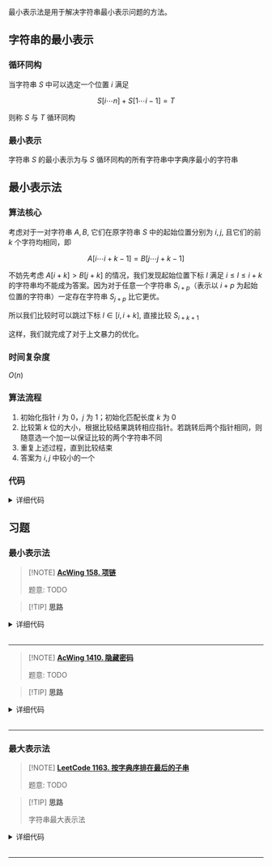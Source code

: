 最小表示法是用于解决字符串最小表示问题的方法。

## 字符串的最小表示

### 循环同构

当字符串 $S$ 中可以选定一个位置 $i$ 满足

$$
S[i\cdots n]+S[1\cdots i-1]=T
$$

则称 $S$ 与 $T$ 循环同构

### 最小表示

字符串 $S$ 的最小表示为与 $S$ 循环同构的所有字符串中字典序最小的字符串

## 最小表示法

### 算法核心

考虑对于一对字符串 $A,B$, 它们在原字符串 $S$ 中的起始位置分别为 $i,j$, 且它们的前 $k$ 个字符均相同，即

$$
A[i \cdots i+k-1]=B[j \cdots j+k-1]
$$

不妨先考虑 $A[i+k]>B[j+k]$ 的情况，我们发现起始位置下标 $l$ 满足 $i\le l\le i+k$ 的字符串均不能成为答案。因为对于任意一个字符串 $S_{i+p}$（表示以 $i+p$ 为起始位置的字符串）一定存在字符串 $S_{j+p}$ 比它更优。

所以我们比较时可以跳过下标 $l\in [i,i+k]$, 直接比较 $S_{i+k+1}$

这样，我们就完成了对于上文暴力的优化。

### 时间复杂度

$O(n)$

### 算法流程

1. 初始化指针 $i$ 为 $0$，$j$ 为 $1$；初始化匹配长度 $k$ 为 $0$
2. 比较第 $k$ 位的大小，根据比较结果跳转相应指针。若跳转后两个指针相同，则随意选一个加一以保证比较的两个字符串不同
3. 重复上述过程，直到比较结束
4. 答案为 $i,j$ 中较小的一个

### 代码

<details>
<summary>详细代码</summary>
<!-- tabs:start -->

###### **C++**

```cpp
// C++ Version
int k = 0, i = 0, j = 1;
while (k < n && i < n && j < n) {
    if (sec[(i + k) % n] == sec[(j + k) % n]) {
        k++;
    } else {
        sec[(i + k) % n] > sec[(j + k) % n] ? i = i + k + 1 : j = j + k + 1;
        if (i == j) i++;
        k = 0;
    }
}
i = min(i, j);
```

###### **Python**

```python
# Python Version
k, i, j = 0, 0, 1
while k < n and i < n and j < n:
    if sec[(i + k) % n] == sec[(j + k) % n]:
        k += 1
    else:
        if sec[(i + k) % n] > sec[(j + k) % n]:
            i = i + k + 1
        else:
            j = j + k + 1
        if i == j:
            i += 1
        k = 0
i = min(i, j)
```

<!-- tabs:end -->
</details>

## 习题

### 最小表示法

> [!NOTE] **[AcWing 158. 项链](https://www.acwing.com/problem/content/160/)**
> 
> 题意: TODO

> [!TIP] **思路**
> 
> 

<details>
<summary>详细代码</summary>
<!-- tabs:start -->

##### **C++**

```cpp
#include <bits/stdc++.h>
using namespace std;

const int N = 2000010;

int n;
char a[N], b[N];

int get_min(char s[]) {
    int i = 0, j = 1;
    while (i < n && j < n) {
        int k = 0;
        while (k < n && s[i + k] == s[j + k])
            k ++ ;
        if (k == n)
            break;
        if (s[i + k] > s[j + k])
            i += k + 1;
        else
            j += k + 1;
        if (i == j)
            j ++ ;
    }
    int k = min(i, j);
    s[k + n] = 0;   // 标记
    return k;
}

int main() {
    // scanf("%s%s", a, b);
    cin >> a >> b;
    n = strlen(a);
    memcpy(a + n, a, n);
    memcpy(b + n, b, n);
    
    int x = get_min(a), y = get_min(b);
    if (strcmp(a + x, b + y))
        cout << "No" << endl;
    else {
        cout << "Yes" << endl;
        cout << a + x << endl;
    }
    
    return 0;
}
```

##### **Python**

```python

```

<!-- tabs:end -->
</details>

<br>

* * *

> [!NOTE] **[AcWing 1410. 隐藏密码](https://www.acwing.com/problem/content/1412/)**
> 
> 题意: TODO

> [!TIP] **思路**
> 
> 

<details>
<summary>详细代码</summary>
<!-- tabs:start -->

##### **C++**

```cpp
// 求字符串的最小表示
// 经典算法 背过
#include <bits/stdc++.h>
using namespace std;

const int N = 200010;

int n;
string s;

int get_min() {
    // 用两个指针来找
    // 枚举从 i / j 开始的两个连续区间
    int i = 0, j = 1;
    while (i < n && j < n) {
        int k = 0;
        while (k < n && s[i + k] == s[j + k]) ++ k ;
        if (k == n) break;
        if (s[i + k] > s[j + k]) i += k + 1;
        else j += k + 1;
        if (i == j) ++ j ;
    }
    return min(i, j);
}

int main() {
    cin >> n;
    string line;
    while (cin >> line) s += line;
    s += s; // 后面再接一份
    cout << get_min() << endl;
    return 0;
}
```

##### **Python**

```python

```

<!-- tabs:end -->
</details>

<br>

* * *

### 最大表示法

> [!NOTE] **[LeetCode 1163. 按字典序排在最后的子串](https://leetcode-cn.com/problems/last-substring-in-lexicographical-order/)**
> 
> 题意: TODO

> [!TIP] **思路**
> 
> 字符串最大表示法

<details>
<summary>详细代码</summary>
<!-- tabs:start -->

##### **C++**

```cpp
class Solution {
public:
    int get_max(string s) {
        int i = 0, j = 1, n = s.size();
        while (i < n && j < n) {
            int k = 0;
            while (k < n && s[i + k] == s[j + k]) ++ k ;
            if (k == n) break;
            // `>` ---> `<`
            if (s[i + k] < s[j + k]) i += k + 1;
            else j += k + 1;
            if (i == j) ++ j ;
        }
        return min(i, j);
    }

    string lastSubstring(string s) {
        return s.substr(get_max(s));
    }
};
```

##### **Python**

```python

```

<!-- tabs:end -->
</details>

<br>

* * *
